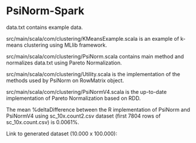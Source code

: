 # PsiNorm-Spark

data.txt contains example data.

src/main/scala/com/clustering/KMeansExample.scala is an example of k-means clustering using MLlib framework.

src/main/scala/com/clustering/PsiNorm.scala contains main method and normalizes data.txt using Pareto Normalization.

src/main/scala/com/clustering/Utility.scala is the implementation of the methods used by PsiNorm on RowMatrix object.

src/main/scala/com/clustering/PsiNormV4.scala is the up-to-date implementation of Pareto Normalization based on RDD.

The mean %deltaDifference between the R implementation of PsiNorm and PsiNormV4 using sc_10x.count2.csv dataset (first 7804 rows of sc_10x.count.csv) is 0.0061%.

Link to generated dataset (10.000 x 100.000): 
